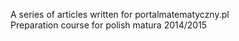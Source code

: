 A series of articles written for portalmatematyczny.pl  
Preparation course for polish matura 2014/2015 
